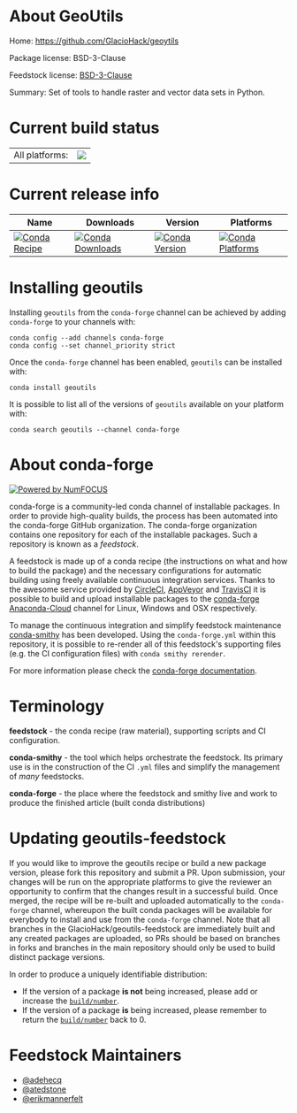 About GeoUtils
==============

Home: https://github.com/GlacioHack/geoytils

Package license: BSD-3-Clause

Feedstock license: [BSD-3-Clause](https://github.com/GlacioHack/geoutils/blob/main/LICENSE.txt)

Summary: Set of tools to handle raster and vector data sets in Python.

Current build status
====================


<table><tr><td>All platforms:</td>
    <td>
      <a href="https://dev.azure.com/GlacioHack/feedstock-builds/_build/latest?definitionId=&branchName=main">
        <img src="https://dev.azure.com/GlacioHack/feedstock-builds/_apis/build/status/geoutils?branchName=main">
      </a>
    </td>
  </tr>
</table>

Current release info
====================

| Name | Downloads | Version | Platforms |
| --- | --- | --- | --- |
| [![Conda Recipe](https://img.shields.io/badge/recipe-geoutils-green.svg)](https://anaconda.org/conda-forge/geoutils) | [![Conda Downloads](https://img.shields.io/conda/dn/conda-forge/geoutils.svg)](https://anaconda.org/conda-forge/geoutils) | [![Conda Version](https://img.shields.io/conda/vn/conda-forge/geoutils.svg)](https://anaconda.org/conda-forge/geoutils) | [![Conda Platforms](https://img.shields.io/conda/pn/conda-forge/geoutils.svg)](https://anaconda.org/conda-forge/geoutils) |

Installing geoutils
===================

Installing `geoutils` from the `conda-forge` channel can be achieved by adding `conda-forge` to your channels with:

```
conda config --add channels conda-forge
conda config --set channel_priority strict
```

Once the `conda-forge` channel has been enabled, `geoutils` can be installed with:

```
conda install geoutils
```

It is possible to list all of the versions of `geoutils` available on your platform with:

```
conda search geoutils --channel conda-forge
```


About conda-forge
=================

[![Powered by NumFOCUS](https://img.shields.io/badge/powered%20by-NumFOCUS-orange.svg?style=flat&colorA=E1523D&colorB=007D8A)](http://numfocus.org)

conda-forge is a community-led conda channel of installable packages.
In order to provide high-quality builds, the process has been automated into the
conda-forge GitHub organization. The conda-forge organization contains one repository
for each of the installable packages. Such a repository is known as a *feedstock*.

A feedstock is made up of a conda recipe (the instructions on what and how to build
the package) and the necessary configurations for automatic building using freely
available continuous integration services. Thanks to the awesome service provided by
[CircleCI](https://circleci.com/), [AppVeyor](https://www.appveyor.com/)
and [TravisCI](https://travis-ci.com/) it is possible to build and upload installable
packages to the [conda-forge](https://anaconda.org/conda-forge)
[Anaconda-Cloud](https://anaconda.org/) channel for Linux, Windows and OSX respectively.

To manage the continuous integration and simplify feedstock maintenance
[conda-smithy](https://github.com/conda-forge/conda-smithy) has been developed.
Using the ``conda-forge.yml`` within this repository, it is possible to re-render all of
this feedstock's supporting files (e.g. the CI configuration files) with ``conda smithy rerender``.

For more information please check the [conda-forge documentation](https://conda-forge.org/docs/).

Terminology
===========

**feedstock** - the conda recipe (raw material), supporting scripts and CI configuration.

**conda-smithy** - the tool which helps orchestrate the feedstock.
                   Its primary use is in the construction of the CI ``.yml`` files
                   and simplify the management of *many* feedstocks.

**conda-forge** - the place where the feedstock and smithy live and work to
                  produce the finished article (built conda distributions)


Updating geoutils-feedstock
===========================

If you would like to improve the geoutils recipe or build a new
package version, please fork this repository and submit a PR. Upon submission,
your changes will be run on the appropriate platforms to give the reviewer an
opportunity to confirm that the changes result in a successful build. Once
merged, the recipe will be re-built and uploaded automatically to the
`conda-forge` channel, whereupon the built conda packages will be available for
everybody to install and use from the `conda-forge` channel.
Note that all branches in the GlacioHack/geoutils-feedstock are
immediately built and any created packages are uploaded, so PRs should be based
on branches in forks and branches in the main repository should only be used to
build distinct package versions.

In order to produce a uniquely identifiable distribution:
 * If the version of a package **is not** being increased, please add or increase
   the [``build/number``](https://docs.conda.io/projects/conda-build/en/latest/resources/define-metadata.html#build-number-and-string).
 * If the version of a package **is** being increased, please remember to return
   the [``build/number``](https://docs.conda.io/projects/conda-build/en/latest/resources/define-metadata.html#build-number-and-string)
   back to 0.

Feedstock Maintainers
=====================

* [@adehecq](https://github.com/adehecq/)
* [@atedstone](https://github.com/atedstone/)
* [@erikmannerfelt](https://github.com/erikmannerfelt/)

